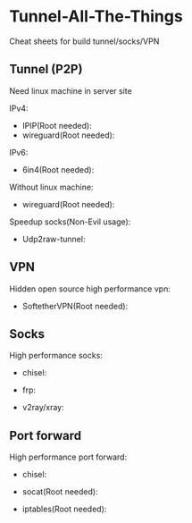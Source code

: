 # Tunnel-All-The-Things
Cheat sheets for build tunnel/socks/VPN

## Tunnel (P2P)

Need linux machine in server site

IPv4:  
- IPIP(Root needed):
- wireguard(Root needed):

IPv6:  
- 6in4(Root needed):

Without linux machine:
- wireguard(Root needed):

Speedup socks(Non-Evil usage):
- Udp2raw-tunnel:

## VPN
Hidden open source high performance vpn:  
- SoftetherVPN(Root needed):

## Socks
High performance socks:  
- chisel:

- frp:

- v2ray/xray:

## Port forward
High performance port forward:  
- chisel:

- socat(Root needed):

- iptables(Root needed):
